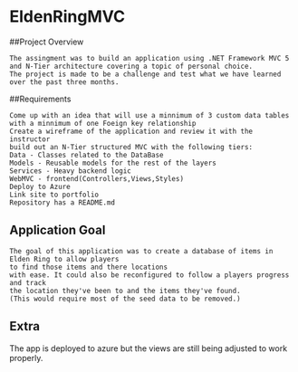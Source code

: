 # EldenRingMVC

##Project Overview

```
The assingment was to build an application using .NET Framework MVC 5 and N-Tier architecture covering a topic of personal choice.
The project is made to be a challenge and test what we have learned over the past three months.

```
##Requirements

```
Come up with an idea that will use a minnimum of 3 custom data tables with a minnimum of one Foeign key relationship
Create a wireframe of the application and review it with the instructor
build out an N-Tier structured MVC with the following tiers:
Data - Classes related to the DataBase
Models - Reusable models for the rest of the layers
Services - Heavy backend logic
WebMVC - frontend(Controllers,Views,Styles)
Deploy to Azure
Link site to portfolio
Repository has a README.md
```
## Application Goal

```
The goal of this application was to create a database of items in Elden Ring to allow players 
to find those items and there locations 
with ease. It could also be reconfigured to follow a players progress and track 
the location they've been to and the items they've found.
(This would require most of the seed data to be removed.)
```

## Extra
The app is deployed to azure but the views are still being adjusted to work properly.
